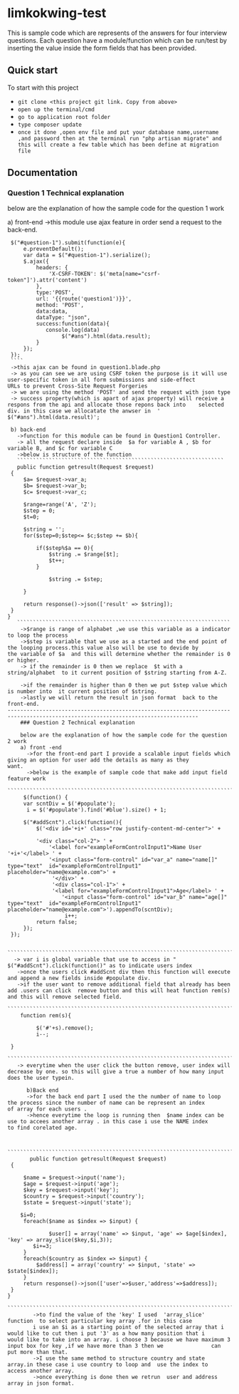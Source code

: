 # limkokwing-test
This is sample code which are represents of the answers for four interview questions. Each question have a module/function  which can be run/test by inserting the value inside the form fields  that has been provided.

## Quick start

To start with this project

- `git clone <this project git link. Copy from above>`
- `open up the terminal/cmd`
- `go to application root folder`
- `type composer update`
- `once it done ,open env file and put your database name,username ,and password then at the terminal run "php artisan migrate" and    this will create a few table which has been define at migration file ` 

## Documentation
### Question 1 Technical explanation

below are the explanation of how the sample code for the question 1 work 

a) front-end
   ->this module use ajax feature in order send a request to the back-end.
   ````
    $("#question-1").submit(function(e){
        e.preventDefault();
        var data = $("#question-1").serialize();
        $.ajax({
            headers: {
                'X-CSRF-TOKEN': $('meta[name="csrf-token"]').attr('content')
            },
            type:'POST',
            url: '{{route('question1')}}',
            method: 'POST',
            data:data,
            dataType: "json",
            success:function(data){
               console.log(data)
                    $("#ans").html(data.result);
            }
        });
    });
    ````
    ->this ajax can be found in question1.blade.php
    -> as you can see we are using CSRF token the purpose is it will use user-specific token in all form submissions and side-effect        URLs to prevent Cross-Site Request Forgeries
    -> we are using the method 'POST' and send the request with json type
    -> success property(which is apart of ajax property) will receive a respons from the api and allocate those repons back into    selected div. in this case we allocatate the anwser in  ' $("#ans").html(data.result)';
    
    b) back-end
      ->function for this module can be found in Question1 Controller.
      -> all the request declare inside  $a for variable A , $b for variable B, and $c for variable C
      ->below is structure of the function
      `````````````````````````````````````````````````````````````````
      public function getresult(Request $request)
    {
        $a= $request->var_a;
        $b= $request->var_b;
        $c= $request->var_c;

        $range=range('A', 'Z');
        $step = 0;
        $t=0;

        $string = '';
        for($step=0;$step<= $c;$step += $b){

            if($step%$a == 0){
                $string .= $range[$t];
                $t++;
            }
           
                $string .= $step;
      
        }

        return response()->json(['result' => $string]);
    }
}
      ```````````````````````````````````````````````````````````````````
       ->$range is range of alphabet ,we use this variable as a indicator to loop the process
       ->$step is variable that we use as a started and the end point of the looping process.this value also will be use to devide by            the variable of $a  and this will determine whether the remainder is 0 or higher.
       -> if the remainder is 0 then we replace  $t with a string/alphabet  to it current position of $string starting from A-Z.
      
       ->if the remainder is higher than 0 then we put $step value which is number into  it current position of $string.
       ->lastly we will return the result in json format  back to the front-end.
  ----------------------------------------------------------------------------------------------------------------------------------     
       ### Question 2 Technical explanation
       
       below are the explanation of how the sample code for the question 2 work 
       a) front -end
         ->for the front-end part I provide a scalable input fields which giving an option for user add the details as many as they               want.
         ->below is the example of sample code that make add input field feature work
       ``````````````````````````````````````````````````````````````````````````````````````
        $(function() {
        var scntDiv = $('#populate');
         i = $('#populate').find('#blue').size() + 1;

        $("#addScnt").click(function(){
            $('<div id='+i+' class="row justify-content-md-center">' +

            '<div class="col-2"> ' +
                '<label for="exampleFormControlInput1">Name User '+i+'</label> ' +
                '<input class="form-control" id="var_a" name="name[]" type="text"  id="exampleFormControlInput1" placeholder="name@example.com">' +
                 '</div>' +
                 '<div class="col-1">' +
                 '<label for="exampleFormControlInput1">Age</label> ' +
                    '<input class="form-control" id="var_b" name="age[]" type="text"  id="exampleFormControlInput1" placeholder="name@example.com">').appendTo(scntDiv);
                     i++;
            return false;
        });
    });
       
       ````````````````````````````````````````````````````````````````````````````````````````
     -> var i is global variable that use to access in " $("#addScnt").click(function()" as to indicate users index
      ->once the users click #addScnt div then this function will execute and append a new fields inside #populate div.
      ->if the user want to remove additional field that already has been add .users can click  remove button and this will heat function rem(s) and this will remove selected field.
      `````````````````````````````````````````````````````````````````````````````````````````````
       function rem(s){

            $('#'+s).remove();
            i--;

    }
    ````````````````````````````````````````````````````````````````````````````````````````````````
      -> everytime when the user click the button remove, user index will decrease by one. so this will give a true a number of how many input does the user typein.
         
         b)Back end
         ->for the back end part I used the the number of name to loop the process since the number of name can be represent an index               of array for each users .
         ->hence everytime the loop is running then  $name index can be use to accees another array . in this case i use the NAME index            to find corelated age.
       
         
         ````````````````````````````````````````````````````````````````````````````````````````````````
          public function getresult(Request $request)
    {

        $name = $request->input('name');
        $age = $request->input('age');
        $key = $request->input('key');
        $country = $request->input('country');
        $state = $request->input('state');

       $i=0;
        foreach($name as $index => $input) {

                $user[] = array('name' => $input, 'age' => $age[$index], 'key' => array_slice($key,$i,3));
           $i+=3;
        }
        foreach($country as $index => $input) {
            $address[] = array('country' => $input, 'state' => $state[$index]);
        }
        return response()->json(['user'=>$user,'address'=>$address]);
    }
}
         ``````````````````````````````````````````````````````````````````````````````````````````````````````
           ->to find the value of the 'key' I used  'array_slice' function  to select particular key array .for in this case
           i use an $i as a starting point of the selected array that i would like to cut then i put '3' as a how many position that i             would like to take into an array. i choose 3 because we have maximum 3 input box for key ,if we have more than 3 then we               can put more than that. 
           ->I use the same method to structure country and state array.in these case i use country to loop and  use the index to                    access another array.
           ->once everything is done then we retrun  user and address array in json format.
      


